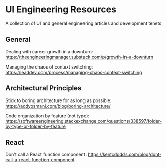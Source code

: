 # UI Engineering Resources
A collection of UI and general engineering articles and development tenets

## General

Dealing with career growth in a downturn:
https://theengineeringmanager.substack.com/p/growth-in-a-downturn

Managing the chaos of context switching:
https://leaddev.com/process/managing-chaos-context-switching

## Architectural Principles

Stick to boring architecture for as long as possible:
https://addyosmani.com/blog/boring-architecture/

Code organization by feature (not type):
https://softwareengineering.stackexchange.com/questions/338597/folder-by-type-or-folder-by-feature

## React

Don't call a React function component:
https://kentcdodds.com/blog/dont-call-a-react-function-component

